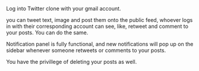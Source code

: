 Log into Twitter clone with your gmail account. 

you can tweet text, image and post them onto the public feed, whoever logs in with their corresponding account can see, like, retweet and comment to your posts. You can do the same. 

Notification panel is fully functional, and new notifications will pop up on the sidebar whenever someone retweets or comments to your posts.

You have the privillege of deleting your posts as well.
